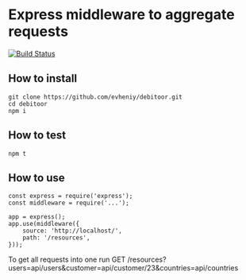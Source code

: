 # Express middleware to aggregate requests

[![Build Status](https://travis-ci.org/evheniy/debitoor.svg?branch=master)](https://travis-ci.org/evheniy/debitoor)

## How to install

    git clone https://github.com/evheniy/debitoor.git
    cd debitoor
    npm i
    
## How to test

    npm t
    
## How to use

    const express = require('express');
    const middleware = require('...');
    
    app = express();
    app.use(middleware({
        source: 'http://localhost/',
        path: '/resources',
    }));

To get all requests into one run GET /resources?users=api/users&customer=api/customer/23&countries=api/countries 
